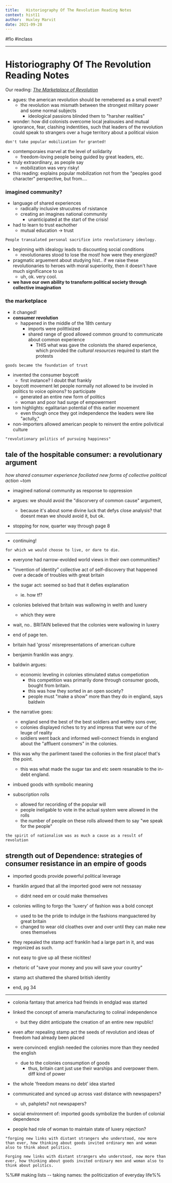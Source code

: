 ```yaml
---
title:   Historiography Of The Revolution Reading Notes
context: hist11
author:  Huxley Marvit
date: 2021-09-28
---
```


#flo  #inclass

***

# Historiography Of The Revolution Reading Notes

Our reading: [_The Marketplace of Revolution_](https://drive.google.com/file/d/1hz2ifFd6SO508MVg4554ML2X193WCX4o/view?usp=sharing)

- agues: the american revolution should be remebered as a small event?
	- the revolution was mismath between the strongest military power and some normal subjects
		- ideological passions blinded them to "harsher realities"
- wonder: how did colonists overcome local jealousies and mutual ignorance, fear, clashing indentities, such that leaders of the revolution could speak to strangers over a huge territory about a political vision

```ad-important
don't take popular mobilization for granted!
```


- comtemporaies marvel at the level of solidarity 
	- freedom-loving people being guided by great leaders, etc.
- truly extraordinary, as people say
	- mobilization was very risky!
- this reading: explains popular mobilization not from the "peoples good character" perspective, but from....


### imagined community?
- language of shared experiences
	- radically inclusive strucutres of rsistance
	- creating an imagines national community
		- unanticipated at the start of the crisis!
- had to learn to trust eachother
	- mutual education -> trust

```ad-qoute
People transalated personal sacrifice into revolutionary ideology.
```

- beginning with idealogy leads to discounting social conditions
	- revolutionares stood to lose the most! how were they energized?
- pragmatic arguement about studying hist.. if we raise these revolutionaries to heroes with moral superiority, then it doesn't have much significance to us
	- uh, ok. very cool.
- **we have our own ability to transform political society through collective imagination**

### the marketplace

- it changed!
- **consumer revolution**
	- happened in the middle of the 18th century
		- imports were polittixized
		- shared range of good allowed common ground to communicate about common experience
			- THIS what was gave the colonists the shared experience, which provided the *cultural resources* required to start the protests
```ad-qoute
goods became the foundation of trust
```

- invented the consumer boycott
	- first instance? I doubt that frankly
- boycott movement let people normally not allowed to be involed in politics to voice opinons? to participate
	- generated an entire new form of politics
	- woman and poor had surge of empowerment
- tom highlights: egalitarian potential of this earlier movement
	- even though once they got independence the leaders were like "actully,"
- non-importers allowed american people to reinvent the entire polivitical culture
```ad-summary
"revolutionary politics of pursuing happiness"
```


## tale of the hospitable consumer: a revolutionary argument
*how shared consumer experience faciliated new forms of collective political action* ~tom

- imagined national community as response to oppression
- argues: we should avoid the "discorvery of common cause" argument,
	- because it's about some divine luck that defys close analysis? that doesnt mean we should avoid it, but ok.
	
- stopping for now, quarter way through page 8
***
- continuing!

```ad-qoute
for which we would choose to live, or dare to die.
```

- everyone had narrow-evolded world views in their own communities?
- "invention of identity" collective act of self-discovery that happened over a decade of troubles with great britain

- the sugar act: seemed so bad that it defies explanation
	- ie. how tf?
- colonies beleived that britain was wallowing in welth and luxery
	- which they were
- wait, no.. BRITAIN believed that the colonies were wallowing in luxery
- end of page ten.

- britain had 'gross' misrepresentations of american culture
- benjamin franklin was angry.

- baldwin argues:
	- economic leveling in colonies stimulated status competiotion
		- this competition was primarily done through consumer goods, bought from britain.
		- this was how they sorted in an open society?
		- people must "make a show" more than they do in england, says baldwin 
		
- the narrative goes:
	- england send the best of the best soldiers and welthy sons over,
	- colonies displayed riches to try and impress that were our of the leuge of reality
	- soldiers went back and informed well-connect friends in england about the "affluent consmers" in the colonies.
	
- this was why the parliment taxed the collonies in the first place! that's the point.
	- this was what made the sugar tax and etc seem resanable to the in-debt england.
	
- imbued goods with symbolic meaning
- subscription rolls
	- allowed for recoriding of the popular will
	- people ineligable to vote in the actual system were allowed in the rolls
	- the number of people on these rolls allowed them to say "we speak for the people"

```ad-qoute
the spirit of nationalism was as much a cause as a result of revolution
```

## strength out of Dependence: strategies of consumer resistance in an empire of goods


- imported goods provide powerful political leverage 
- franklin argued that all the imported good were not nessasay
	- didnt need em or could make themselves
	
- colonies willing to forgo the 'luxery' of fashion was a bold concept
	- used to be the pride to indulge in the fashions manguactered by great britain
	- changed to wear old cloathes over and over until they can make new ones themselves
- they repealed the stamp act! franklin had a large part in it, and was regonized as such.

- not easy to give up all these nicitites!
- rhetoric of "save your money and you will save your country"

- stamp act shattered the shared british identity
- end, pg 34
***

- colonia fantasy that america had freinds in endglad was started
- linked the concept of ameria manufacturing to colinal independence
	- but they didnt anticipate the creation of an entire new republic!
-  even after repealing stamp act the seeds of revolution and ideas of freedom had already been placed 

-  were convinced: english needed the colonies more than they needed the english
	-  due to the colonies consumption of goods
		-  thus, britain cant just use their warships and overpower them. diff kind of power
- the whole 'freedom means no debt' idea started
- communicated and synced up across vast distance with newspapers?
	- uh, pahplets? not newspapers?
- social environment of: imported goods symbolize the burden of colonial dependence

- people had role of woman to maintain state of luxery rejection?

```ad-important
"forging new links with distant strangers who understood, now more than ever, how thinking about goods invited ordinary men and woman also to think about politics.

```


```ad-qoute
Forging new links with distant strangers who understood, now more than ever, how thinking about goods invited ordinary men and woman also to think about politics.

```

%%## making lists -- taking names: the politicization of everyday life%%

























